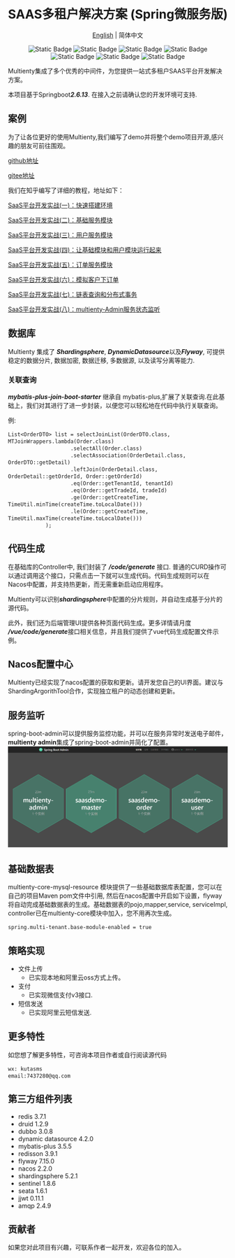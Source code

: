 
<div align="center">

# SAAS多租户解决方案 (Spring微服务版)

 [English](./README.md) | 简体中文

![Static Badge](https://img.shields.io/badge/springboot-2.6.13-blue)
![Static Badge](https://img.shields.io/badge/dubbo-3.0.8-red)
![Static Badge](https://img.shields.io/badge/nacos-2.2.0-brightgreen)
![Static Badge](https://img.shields.io/badge/seata-1.6.1-fedcba)
![Static Badge](https://img.shields.io/badge/shardingsphere-5.2.1-yellow)
![Static Badge](https://img.shields.io/badge/sentinel-1.8.6-8A2BE2)
![Static Badge](https://img.shields.io/badge/mybatis_plus-3.5.5-blue)

</div>

Multienty集成了多个优秀的中间件，为您提供一站式多租户SAAS平台开发解决方案。

本项目基于Springboot***2.6.13***. 在接入之前请确认您的开发环境可支持.

## 案例
为了让各位更好的使用Multienty,我们编写了demo并将整个demo项目开源,感兴趣的朋友可前往围观。

[github地址](https://github.com/kutasms/saas-demo)

[gitee地址](https://gitee.com/kutasms/saas-demo)

我们在知乎编写了详细的教程，地址如下：

[SaaS平台开发实战(一)：快速搭建环境](https://zhuanlan.zhihu.com/p/683628573)

[SaaS平台开发实战(二)：基础服务模块](https://zhuanlan.zhihu.com/p/683660274)

[SaaS平台开发实战(三)：用户服务模块](https://zhuanlan.zhihu.com/p/683753657)

[SaaS平台开发实战(四)：让基础模块和用户模块运行起来](https://zhuanlan.zhihu.com/p/683760795)

[SaaS平台开发实战(五)：订单服务模块](https://zhuanlan.zhihu.com/p/683873298)

[SaaS平台开发实战(六)：模拟客户下订单](https://zhuanlan.zhihu.com/p/684010126)

[SaaS平台开发实战(七)：链表查询和分布式事务](https://zhuanlan.zhihu.com/p/684278490)

[SaaS平台开发实战(八)：multienty-Admin服务状态监听](https://blog.csdn.net/baiyinianhua/article/details/136412971)

## 数据库

Multienty 集成了 ***Shardingsphere***, ***DynamicDatasource***以及***Flyway***, 可提供稳定的数据分片, 数据加密, 数据迁移, 多数据源, 以及读写分离等能力.

### 关联查询

***mybatis-plus-join-boot-starter*** 继承自 mybatis-plus,扩展了关联查询.在此基础上，我们对其进行了进一步封装，以便您可以轻松地在代码中执行关联查询。

例:
```
List<OrderDTO> list = selectJoinList(OrderDTO.class, MTJoinWrappers.lambda(Order.class)
                    .selectAll(Order.class)
                    .selectAssociation(OrderDetail.class, OrderDTO::getDetail)
                    .leftJoin(OrderDetail.class, OrderDetail::getOrderId, Order::getOrderId)
                    .eq(Order::getTenantId, tenantId)
                    .eq(Order::getTradeId, tradeId)
                    .ge(Order::getCreateTime, TimeUtil.minTime(createTime.toLocalDate()))
                    .le(Order::getCreateTime, TimeUtil.maxTime(createTime.toLocalDate()))
            );
```

## 代码生成
在基础库的Controller中, 我们封装了 ***/code/generate*** 接口. 普通的CURD操作可以通过调用这个接口，只需点击一下就可以生成代码。代码生成规则可以在Nacos中配置，并支持热更新，而无需重新启动应用程序。

Multienty可以识别***shardingsphere***中配置的分片规则，并自动生成基于分片的源代码。

此外，我们还为后端管理UI提供各种页面代码生成。更多详情请月度 ***/vue/code/generate***接口相关信息，并且我们提供了vue代码生成配置文件示例。



## Nacos配置中心

Multienty已经实现了nacos配置的获取和更新。请开发您自己的UI界面。建议与ShardingArgorithTool合作，实现独立租户的动态创建和更新。

## 服务监听
spring-boot-admin可以提供服务监控功能，并可以在服务异常时发送电子邮件，**multienty admin**集成了spring-boot-admin并简化了配置。
![spring boot admin](./doc/images/spring_boot_admin.png)

## 基础数据表
multienty-core-mysql-resource 模块提供了一些基础数据库表配置，您可以在自己的项目Maven pom文件中引用, 然后在nacos配置中开启如下设置，flyway将自动完成基础数据表的生成。基础数据表的pojo,mapper,service, serviceImpl, controller已在multienty-core模块中加入，您不用再次生成。
```
spring.multi-tenant.base-module-enabled = true
```
## 策略实现
- 文件上传
    - 已实现本地和阿里云oss方式上传。
- 支付
    - 已实现微信支付v3接口.
- 短信发送
    - 已实现阿里云短信发送.

## 更多特性
如您想了解更多特性，可咨询本项目作者或自行阅读源代码
```
wx: kutasms
email:7437280@qq.com
```

## 第三方组件列表
- redis 3.7.1
- druid 1.2.9
- dubbo 3.0.8
- dynamic datasource 4.2.0
- mybatis-plus 3.5.5
- redisson 3.9.1
- flyway 7.15.0
- nacos 2.2.0
- shardingsphere 5.2.1
- sentinel 1.8.6
- seata 1.6.1
- jjwt 0.11.1
- amqp 2.4.9


## 贡献者

如果您对此项目有兴趣，可联系作者一起开发，欢迎各位的加入。